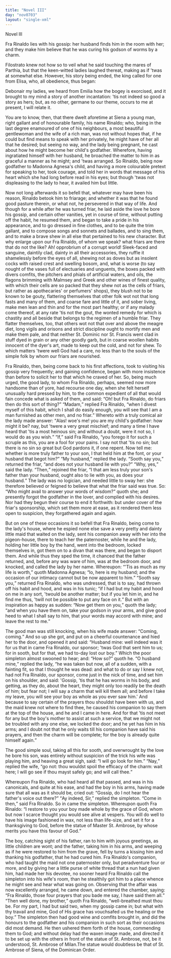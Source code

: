 ```yaml
---
title: "Novel III"
day: "nov0703"
layout: "single-xml"
---
```

<div id="nov0703" type="novella" who="elissa"><head>Novel III</head><argument><p><milestone id="p07030001"/><!--(i)-->Fra Rinaldo lies with his gossip: her
	husband finds him in the room with her; and they make him believe that he was curing his
	godson of worms by a charm.<!--(/i)--></p></argument><div3 type="commentary" who="author"><p><milestone id="p07030002"/><!--(sc)-->Filostrato<!--(/sc)-->
	knew not how so to veil what he said touching the mares of Parthia, but that the
	keen-witted ladies laughed thereat, making as if 'twas at somewhat else. However, his
	story being ended, the king called for one from Elisa, who, all obedience, thus began:</p></div3><div3 type="commentary" who="elissa"><p><milestone id="p07030003"/>Debonair my ladies, we heard from Emilia how the bogey is exorcised, and it
	brought to my mind a story of another incantation: 'tis not indeed so good a story as
	hers; but, as no other,
	germane to our theme, occurs to me at present, I will relate it.</p></div3><p><milestone id="p07030004"/>You are to know,
then, that there dwelt aforetime at Siena a young man, right gallant and of honourable
family, his name Rinaldo; who, being in the last degree enamoured of one of his
neighbours, a most beautiful gentlewoman and the wife of a rich man, was not without hopes
that, if he could but find means to speak with her privately, he might have of her all
that he desired; but seeing no way, and the lady being pregnant, he cast about
how he might become her child's godfather. Wherefore, having ingratiated himself with her
husband, he broached the matter to him in as graceful a manner as he might; and 'twas
arranged. <milestone id="p07030005"/>So Rinaldo, being now godfather to Madonna Agnesa's child, and having
a more colourable pretext for speaking to her, took courage, and told her in words that
message of his heart which she had long before read in his eyes; but though 'twas not
displeasing to the lady to hear, it availed him but little.</p><p><milestone id="p07030006"/>Now not long afterwards
it so befell that, whatever may have been his reason, Rinaldo betook him to friarage; and
whether it <pb n="125"/>was that he found good pasture therein, or what not, he persevered
in that way of life. <milestone id="p07030007"/>And though for a while after he was turned friar, he laid
aside the love he bore his gossip, and certain other vanities, yet in course of time,
without putting off the habit, he resumed them, and began to take a pride in his
appearance, and to go dressed in fine clothes, and to be quite the trim gallant, and to
compose songs and sonnets and ballades, and to sing them, and to make a brave shew in all
else that pertained to his new character.  <milestone id="p07030008"/>But why enlarge upon our Fra
Rinaldo, of whom we speak?  what friars are there that do not the like? Ah! opprobrium of
a corrupt
world! <milestone id="p07030009"/>Sleek-faced and sanguine, daintily clad, dainty in all their
accessories, they ruffle it shamelessly before the eyes of all, shewing
not as doves but as insolent cocks with raised crest and swelling bosom, <milestone id="p07030010"/>and,
what is worse (to say nought of the vases full of electuaries and unguents, the boxes
packed with divers comfits, the pitchers and phials of artificial waters, and oils, the
flagons brimming with Malmsey and Greek and other wines of finest quality, with which
their cells are so packed that they shew not as the cells of friars, but rather as
apothecaries' or perfumers' shops), they blush not to be known to be gouty, flattering
themselves that other folk wot not that long fasts and many of them, and coarse fare and
little of it, and sober living, make men lean and thin and for the most part healthy;
<milestone id="p07030011"/>or if any malady come thereof, at any rate 'tis not the gout, the wonted remedy
for which is chastity and all beside that
belongs to the regimen of a humble friar. <milestone id="p07030012"/>They flatter themselves, too, that
others wot not that over and above the meagre diet, long vigils and orisons and strict
discipline ought to mortify men and make them pale, and that neither St. Dominic nor
St. Francis went clad in stuff dyed in grain or any other goodly garb, but in coarse
woollen habits innocent of the dyer's art, made to keep out the cold, and not for shew. To
which matters 'twere well God had a care, no less than to the souls of the simple folk by
whom our friars are nourished.</p><p><milestone id="p07030013"/>Fra Rinaldo, then, being come back to his first
affections, took to visiting his gossip very frequently; and gaining confidence, began
with more insistence than before to solicit her to that which he craved of
her. <milestone id="p07030014"/>So, being much urged, the good lady, to whom Fra Rinaldo, perhaps, seemed
now more handsome than of yore, had
<pb n="126"/>recourse one day, when she felt herself unusually hard pressed by him, to the
common expedient of all that would fain concede what is asked of them, and said: <q direct="unspecified">Oh!
but Fra Rinaldo, do friars then do this sort of thing?</q> <milestone id="p07030015"/><q direct="unspecified">Madam,</q>
replied Fra Rinaldo, <q direct="unspecified">when I divest myself of this habit, which I shall do easily
enough, you will see that I am a man furnished as other men, and no friar.</q>
<milestone id="p07030016"/>Whereto with a truly comical air the lady made answer: <q direct="unspecified">Alas! woe's me!  you
are my child's godfather: how might it be? nay, but 'twere a very great mischief; and many
a time I have heard that 'tis a most heinous sin; and without a doubt, were it not so, I
would do as you wish.</q> <milestone id="p07030017"/><q direct="unspecified">If,</q> said Fra Rinaldo, <q direct="unspecified">you forego it for
such a scruple as this, you are a fool for your pains. I say not that 'tis no sin; but
there is no sin so great but God pardons it, if one repent. Now tell me: whether is more
truly father to your son, I that held him at the font, or your husband that begot him?</q>
<milestone id="p07030018"/><q direct="unspecified">My husband,</q> replied the lady. 
<milestone id="p07030019"/><q direct="unspecified">Sooth say you,</q> returned
the friar, <q direct="unspecified">and does not your husband lie with you?</q> <milestone id="p07030020"/><q direct="unspecified">Why, yes,</q> said
the lady. <milestone id="p07030021"/><q direct="unspecified">Then,</q> rejoined the friar, <q direct="unspecified">I that am less truly your son's
father than your husband, ought also to lie with you, as does your husband.</q>
<milestone id="p07030022"/>The lady was no logician, and needed little to sway her: she therefore believed
or feigned to believe that what the friar said was true. So: <q direct="unspecified">Who might avail to answer
your words of wisdom?</q> quoth she; and presently forgot the godfather in the lover, and
complied with
his desires. Nor had they begun their course to end it forthwith: but under cover of the
friar's sponsorship, which set them more at ease, as it rendered them less open to
suspicion, they forgathered again and again.</p><p><milestone id="p07030023"/>But on one of these occasions it so
befell that Fra Rinaldo, being come to the lady's house, where he espied none else save a
very
pretty and dainty little maid that waited on the lady, sent his companion
away with her into the pigeon-house, there to teach her the paternoster, while he and the
lady, holding her little boy by the hand, went into the bedroom, locked themselves in, got
them on to a divan that was there, and began to disport them. <milestone id="p07030024"/>And while thus
they sped the time, it chanced that the father returned, and, before any was ware of him,
was at the bedroom door, and knocked, and called the lady by her
name. <milestone id="p07030025"/>Whereupon: <q direct="unspecified">'Tis as much as my life is worth,</q> quoth Madonna Agnesa;
<q direct="unspecified">lo, here is my husband; and <pb n="127"/>the occasion of our intimacy cannot but be now
apparent to him.</q> <milestone id="p07030026"/><q direct="unspecified">Sooth say you,</q> returned Fra Rinaldo, who was
undressed, that is to say, had thrown off his habit and hood, and was in his tunic; <q direct="unspecified">if
I had but my habit and hood on me in any sort, 'twould be another matter; but if you let
him in, and he find me thus, 'twill not be possible to put any face on it.</q>
<milestone id="p07030027"/>But with an inspiration as happy as sudden: <q direct="unspecified">Now get them on you,</q> quoth
the lady; <q direct="unspecified">and when you have them on, take your godson in your arms, and give good heed
to what I shall say to him, that your words may accord with mine; and leave the rest to
me.</q></p><p><milestone id="p07030028"/>The good man was still knocking, when his wife made answer:
<q direct="unspecified">Coming, coming.</q> And so up she got, and put on a cheerful
countenance and hied her to the door, and opened it and said: <q direct="unspecified">Husband mine: well indeed
was it for us that in came Fra Rinaldo, our sponsor; 'twas God that sent him to us; for in
sooth, but for that, we had to-day lost our boy.</q> <milestone id="p07030029"/>Which the poor simpleton
almost swooned to hear; and: <q direct="unspecified">How so?</q> quoth he. <milestone id="p07030030"/><q direct="unspecified">O husband mine,</q>
replied the lady, <q direct="unspecified">he was taken but now, all of a sudden, with a fainting fit, so that I
thought he was dead: and what to do or say I knew not, had not Fra Rinaldo, our sponsor,
come just in the nick of time, and set him on his shoulder, and said: 'Gossip, 'tis that
he has worms in his body, and getting, as they do, about the heart, they might only too
readily be the death of him; but fear not; I will say a charm that will kill them all; and
before I take my leave, you will see your boy as whole as you ever saw him.'
<milestone id="p07030031"/>And because to say certain of the prayers thou shouldst have been with us, and
the maid
knew not where to find thee, he caused his companion to say them at the top of the house,
and he and I came in here. <milestone id="p07030032"/>And for that 'tis not meet for any but the boy's
mother to assist at such a service, that we might not be troubled with any one else, we
locked the door; and he yet has him in his arms; and I doubt not that he only waits till
his companion have said his prayers, and then the charm will be complete; for the boy is
already quite himself again.</q></p><p><milestone id="p07030033"/>The good simple soul, taking all this for sooth,
and overwrought by the love he bore his son, was entirely without suspicion of the trick
his wife was playing him, and heaving a great sigh, said: <q direct="unspecified">I will go look for him.</q>
<milestone id="p07030034"/><q direct="unspecified">Nay,</q> replied the wife, <q direct="unspecified">go not: thou <pb n="128"/>wouldst spoil the
efficacy of the charm: wait here; I will go see if thou mayst safely go; and will call
thee.</q></p><p><milestone id="p07030035"/>Whereupon Fra Rinaldo, who had heard all that passed, and was in his
canonicals, and quite at his ease, and had the boy in his arms, having made sure that all
was as it should be, cried out: <q direct="unspecified">Gossip, do I not hear the father's voice out there?</q>
<milestone id="p07030036"/><q direct="unspecified">Ay indeed, Sir,</q> replied the simpleton. <milestone/><q direct="unspecified">Come in then,</q>
said Fra Rinaldo. So in came the simpleton. Whereupon quoth Fra Rinaldo: <q direct="unspecified">I restore to
you your boy made whole by the grace of God, whom but now I scarce thought you would see
alive at vespers. You will do well to have his image fashioned in wax, not less than
life-size, and set it for a thanksgiving to God, before the statue of Master St. Ambrose,
by whose merits you have this favour of God.</q></p><p><milestone id="p07030037"/>The boy, catching sight of his
father, ran to him with joyous greetings, as little children are wont; and the father,
taking him in his arms, and weeping as if he were restored to him from the grave,
fell by turns a kissing him and thanking his godfather, that he had cured
him. <milestone id="p07030038"/>Fra Rinaldo's companion, who had taught the maid not one paternoster only,
but peradventure four or more, and by giving her a little purse of white thread that a nun
had given him, had made her his devotee, no sooner heard Fra Rinaldo call the simpleton
into his wife's room, than he stealthily got him to a place whence he might see and hear
what was going on. Observing that the affair was now excellently arranged, he came down,
and entered the chamber, saying: <q direct="unspecified">Fra Rinaldo, those four prayers that you bade me say,
I have said them all.</q> <milestone id="p07030039"/><q direct="unspecified">Then well done, my brother,</q> quoth Fra Rinaldo,
<q direct="unspecified">well-breathed must thou be. For my part, I had but said two, when my gossip came in;
but what with thy
travail and mine, God of His grace has vouchsafed us the healing or the boy.</q>
<milestone id="p07030040"/>The simpleton then had good wine and comfits brought in, and did the honours to
the godfather and his companion in such sort as their occasions did most demand. He then
ushered them forth of the house, commending them to God; and without delay had the waxen
image made, and directed it to be set up with the others in front of the statue of St.
Ambrose, not, be it understood, St. Ambrose of Milan.<note>The statue would doubtless be
that of St.  Ambrose of Siena, of the Dominican Order.</note></p></div>